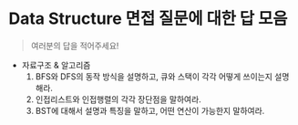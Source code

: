 # Data Structure 면접 질문에 대한 답 모음

> 여러분의 답을 적어주세요!

- 자료구조 & 알고리즘
  1. BFS와 DFS의 동작 방식을 설명하고, 큐와 스택이 각각 어떻게 쓰이는지 설명해라.
  2. 인접리스트와 인접행렬의 각각 장단점을 말하여라.
  3. BST에 대해서 설명과 특징을 말하고, 어떤 연산이 가능한지 말하여라.